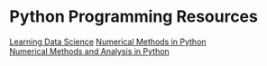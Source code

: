 # Python Programming Resources

[Learning Data Science](https://learningds.org/intro.html)
[Numerical Methods in Python](https://pythonnumericalmethods.studentorg.berkeley.edu/notebooks/Index.html)  
[Numerical Methods and Analysis in Python](https://lemesurierb.people.charleston.edu/introduction-to-numerical-methods-and-analysis-python/introduction.html)  
